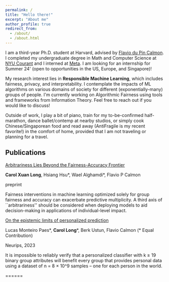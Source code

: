 ```yaml
---
permalink: /
title: "Hello there!"
excerpt: "About me"
author_profile: true
redirect_from: 
  - /about/
  - /about.html
---
```

I am a third-year Ph.D. student at Harvard, advised by [Flavio du Pin Calmon](http://people.seas.harvard.edu/~flavio/). I completed my undergraduate degree in Math and Computer Science at [NYU Courant](https://cims.nyu.edu/dynamic/) and I interned at [Meta](https://about.meta.com). I am looking for an internship for Summer 24' (open to opportunities in the US, Europe, and Singapore)! 

My research interest lies in **Responsible Machine Learning**, which includes fairness, privacy, and interpretability. I contemplate the impacts of ML algorithms on various domains of society for different (exponentially-many) groups of people. I'm currently working on Algorithmic Fairness using tools and frameworks from Information Theory. Feel free to reach out if you would like to discuss! 

Outside of work, I play a bit of piano, train for my to-be-confirmed half-marathon, dance ballet/contemp at nearby studios, or simply cook Chinese/Singaporean food and read away (AntiFragile is my recent favorite!) in the comfort of home, provided that I am not traveling or planning for a travel.

## Publications
[Arbitrariness Lies Beyond the Fairness-Accuracy Frontier](https://scholar.google.com/citations?view_op=view_citation&hl=en&user=DGQASc8AAAAJ&citation_for_view=DGQASc8AAAAJ:9yKSN-GCB0IC)

**Carol Xuan Long**, Hsiang Hsu*, Wael Alghamdi*, Flavio P Calmon

preprint

Fairness interventions in machine learning optimized solely for group fairness and accuracy can exacerbate predictive multiplicity. A third axis of ``arbitrariness'' should be considered when deploying models to aid decision-making in applications of individual-level impact. 

[On the epistemic limits of personalized prediction](https://scholar.google.com/citations?view_op=view_citation&hl=en&user=DGQASc8AAAAJ&citation_for_view=DGQASc8AAAAJ:d1gkVwhDpl0C)

Lucas Monteiro Paes*, **Carol Long***, Berk Ustun, Flavio Calmon (* Equal Contribution)

Neurips, 2023

It is impossible to reliably verify that a personalized classifier with k ≥ 19 binary group attributes will benefit every group that provides personal data using a dataset of n = 8 × 10^9 samples – one for each person in the world.

======